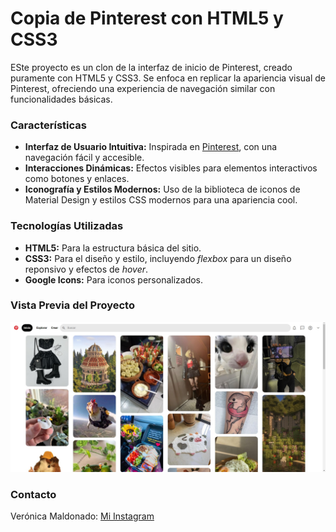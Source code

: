 # Copia de Pinterest con HTML5 y CSS3
ESte proyecto es un clon de la interfaz de inicio de Pinterest, creado puramente con HTML5 y CSS3. Se enfoca en replicar la apariencia visual de Pinterest, ofreciendo una experiencia de navegación similar con funcionalidades básicas.

### Características
+ **Interfaz de Usuario Intuitiva:** Inspirada en [Pinterest](https://www.pinterest.com.mx/), con una navegación fácil y accesible.
+ **Interacciones Dinámicas:** Efectos visibles para elementos interactivos como botones y enlaces.
+ **Iconografía y Estilos Modernos:** Uso de la biblioteca de iconos de Material Design y estilos CSS modernos para una apariencia cool.

### Tecnologías Utilizadas
+ **HTML5:** Para la estructura básica del sitio.
+ **CSS3:** Para el diseño y estilo, incluyendo _flexbox_ para un diseño reponsivo y efectos de _hover_.
+ **Google Icons:** Para iconos personalizados.

### Vista Previa del Proyecto
![DEMO](https://github.com/Veroxtitlan-21/iniciodepinterest/blob/9c049e6066873eae45e7f1f94bdc22a62168495d/vistaprevia.jpg)

### Contacto
Verónica Maldonado: [Mi Instagram](https://www.instagram.com/veroxtitlan/)
